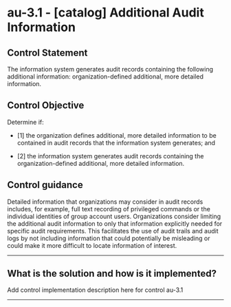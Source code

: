 # au-3.1 - \[catalog\] Additional Audit Information

## Control Statement

The information system generates audit records containing the following additional information: organization-defined additional, more detailed information.

## Control Objective

Determine if:

- \[1\] the organization defines additional, more detailed information to be contained in audit records that the information system generates; and

- \[2\] the information system generates audit records containing the organization-defined additional, more detailed information.

## Control guidance

Detailed information that organizations may consider in audit records includes, for example, full text recording of privileged commands or the individual identities of group account users. Organizations consider limiting the additional audit information to only that information explicitly needed for specific audit requirements. This facilitates the use of audit trails and audit logs by not including information that could potentially be misleading or could make it more difficult to locate information of interest.

______________________________________________________________________

## What is the solution and how is it implemented?

Add control implementation description here for control au-3.1

______________________________________________________________________
